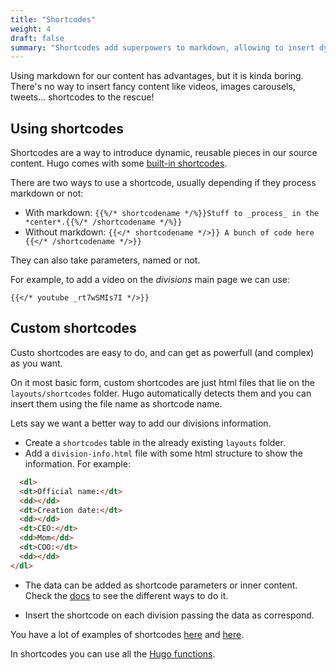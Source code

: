 ```yaml
---
title: "Shortcodes"
weight: 4
draft: false
summary: "Shortcodes add superpowers to markdown, allowing to insert dynamic HTML code. There are some already built-in, but we can easily create our own or copy the shortcodes shared by the community"
---
```


Using markdown for our content has advantages, but it is kinda boring. There's no way to insert fancy content like videos, images carousels, tweets... shortcodes to the rescue!

## Using shortcodes

Shortcodes are a way to introduce dynamic, reusable pieces in our source content. Hugo comes with some [built-in shortcodes](https://gohugo.io/content-management/shortcodes/).

There are two ways to use a shortcode, usually depending if they process markdown or not:

- With markdown: `{{%/* shortcodename */%}}Stuff to _process_ in the *center*.{{%/* /shortcodename */%}}`
- Without markdown: `{{</* shortcodename */>}} A bunch of code here {{</* /shortcodename */>}}`

They can also take parameters, named or not.

For example, to add a video on the _divisions_ main page we can use:

```
{{</* youtube _rt7wSMIs7I */>}}
```

## Custom shortcodes

Custo shortcodes are easy to do, and can get as powerfull (and complex) as you want.

On it most basic form, custom shortcodes are just html files that lie on the `layouts/shortcodes` folder. Hugo automatically detects them and you can insert them using the file name as shortcode name.

Lets say we want a better way to add our divisions information.

- Create a `shortcodes` table in the already existing `layouts` folder.
- Add a `division-info.html` file with some html structure to show the information. For example:

```html
  <dl>
  <dt>Official name:</dt>
  <dd></dd>
  <dt>Creation date:</dt>
  <dd></dd>
  <dt>CEO:</dt>
  <dd>Mom</dd>
  <dt>COO:</dt>
  <dd></dd>
</dl>
```

- The data can be added as shortcode parameters or inner content. Check the [docs](https://gohugo.io/templates/shortcode-templates/#access-parameters) to see the different ways to do it.

- Insert the shortcode on each division passing the data as correspond.

You have a lot of examples of shortcodes [here](https://github.com/gohugoio/hugo/tree/master/docs/layouts/shortcodes) and [here](https://github.com/spf13/spf13.com/tree/master/layouts/shortcodes).

In shortcodes you can use all the [Hugo functions](https://gohugo.io/functions/).
